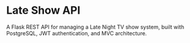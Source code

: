 # Late Show API
A Flask REST API for managing a Late Night TV show system, built with PostgreSQL, JWT authentication, and MVC architecture.